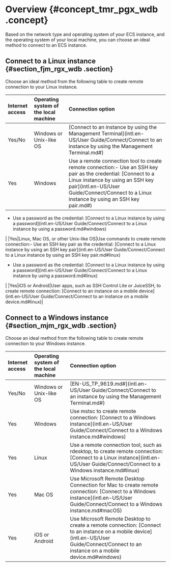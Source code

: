 # Overview {#concept_tmr_pgx_wdb .concept}

Based on the network type and operating system of your ECS instance, and the operating system of your local machine, you can choose an ideal method to connect to an ECS instance.

## Connect to a Linux instance {#section_fjm_rgx_wdb .section}

Choose an ideal method from the following table to create remote connection to your Linux instance.

|Internet access |Operating system of the local machine |Connection option|
|:---------------|:-------------------------------------|:----------------|
|Yes/No|Windows or Unix-like OS|[Connect to an instance by using the Management Terminal](intl.en-US/User Guide/Connect/Connect to an instance by using the Management Terminal.md#)|
|Yes|Windows|Use a remote connection tool to create remote connection:-   Use an SSH key pair as the credential: [Connect to a Linux instance by using an SSH key pair](intl.en-US/User Guide/Connect/Connect to a Linux instance by using an SSH key pair.md#)
-   Use a password as the credential: [Connect to a Linux instance by using a password](intl.en-US/User Guide/Connect/Connect to a Linux instance by using a password.md#windows)

|
|Yes|Linux, Mac OS, or other Unix-like OS|Use commands to create remote connection:-   Use an SSH key pair as the credential: [Connect to a Linux instance by using an SSH key pair](intl.en-US/User Guide/Connect/Connect to a Linux instance by using an SSH key pair.md#linux)
-   Use a password as the credential: [Connect to a Linux instance by using a password](intl.en-US/User Guide/Connect/Connect to a Linux instance by using a password.md#linux)

|
|Yes|iOS or Android|User apps, such as SSH Control Lite or JuiceSSH, to create remote connection: [Connect to an instance on a mobile device](intl.en-US/User Guide/Connect/Connect to an instance on a mobile device.md#linux)|

## Connect to a Windows instance {#section_mjm_rgx_wdb .section}

Choose an ideal method from the following table to create remote connection to your Windows instance.

|Internet access|Operating system of the local machine|Connection option|
|:--------------|:------------------------------------|:----------------|
|Yes/No|Windows or Unix-like OS|[EN-US\_TP\_9619.md\#](intl.en-US/User Guide/Connect/Connect to an instance by using the Management Terminal.md#)|
|Yes|Windows|Use mstsc to create remote connection: [Connect to a Windows instance](intl.en-US/User Guide/Connect/Connect to a Windows instance.md#windows)|
|Yes|Linux|Use a remote connection tool, such as rdesktop, to create remote connection: [Connect to a Linux instance](intl.en-US/User Guide/Connect/Connect to a Windows instance.md#linux)|
|Yes|Mac OS|Use Microsoft Remote Desktop Connection for Mac to create remote connection: [Connect to a Windows instance](intl.en-US/User Guide/Connect/Connect to a Windows instance.md#macOS)|
|Yes|iOS or Android|Use Microsoft Remote Desktop to create a remote connection: [Connect to an instance on a mobile device](intl.en-US/User Guide/Connect/Connect to an instance on a mobile device.md#windows)|

